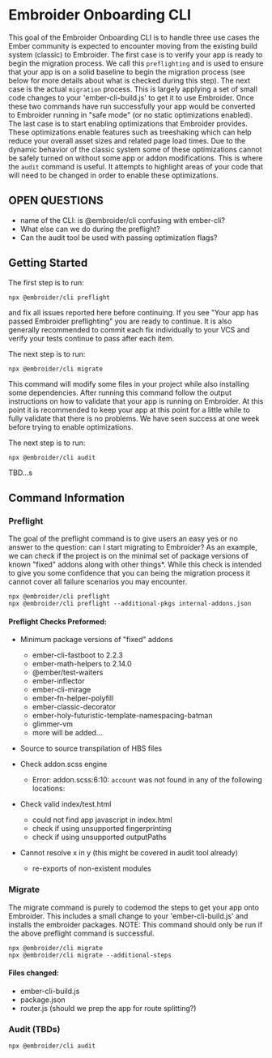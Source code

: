 # Embroider Onboarding CLI

This goal of the Embroider Onboarding CLI is to handle three use cases the Ember community is expected to encounter moving from the existing build system (classic) to Embroider. The first case is to verify your app is ready to begin the migration process. We call this `preflighting` and is used to ensure that your app is on a solid baseline to begin the migration process (see below for more details about what is checked during this step). The next case is the actual `migration` process. This is largely applying a set of small code changes to your 'ember-cli-build.js' to get it to use Embroider. Once these two commands have run successfully your app would be converted to Embroider running in "safe mode" (or no static optimizations enabled). The last case is to start enabling optimizations that Embroider provides. These optimizations enable features such as treeshaking which can help reduce your overall asset sizes and related page load times. Due to the dynamic behavior of the classic system some of these optimizations cannot be safely turned on without some app or addon modifications. This is where the `audit` command is useful. It attempts to highlight areas of your code that will need to be changed in order to enable these optimizations.

## OPEN QUESTIONS
  - name of the CLI: is @embroider/cli confusing with ember-cli?
  - What else can we do during the preflight?
  - Can the audit tool be used with passing optimization flags?

## Getting Started

The first step is to run:

```
npx @embroider/cli preflight
```

and fix all issues reported here before continuing. If you see "Your app has passed Embroider preflighting" you are ready to continue. It is also generally recommended to commit each fix individually to your VCS and verify your tests continue to pass after each item.

The next step is to run:

```
npx @embroider/cli migrate
```

This command will modify some files in your project while also installing some dependencies. After running this command follow the output instructions on how to validate that your app is running on Embroider. At this point it is recommended to keep your app at this point for a little while to fully validate that there is no problems. We have seen success at one week before trying to enable optimizations.

The next step is to run:

```
npx @embroider/cli audit
```

TBD...s


## Command Information

### Preflight

The goal of the preflight command is to give users an easy yes or no answer to the question: can I start migrating to Embroider? As an example, we can check if the project is on the minimal set of package versions of known "fixed" addons along with other things*. While this check is intended to give you some confidence that you can being the migration process it cannot cover all failure scenarios you may encounter.

```
npx @embroider/cli preflight
npx @embroider/cli preflight --additional-pkgs internal-addons.json
```

#### Preflight Checks Preformed:

- Minimum package versions of "fixed" addons
  - ember-cli-fastboot to 2.2.3
  - ember-math-helpers to 2.14.0
  - @ember/test-waiters
  - ember-inflector
  - ember-cli-mirage
  - ember-fn-helper-polyfill
  - ember-classic-decorator
  - ember-holy-futuristic-template-namespacing-batman
  - glimmer-vm
  - more will be added...

- Source to source transpilation of HBS files

- Check addon.scss engine
  - Error: addon.scss:6:10: `account` was not found in any of the following locations:

- Check valid index/test.html
  - could not find app javascript in index.html
  - check if using unsupported fingerprinting
  - check if using unsupported outputPaths

- Cannot resolve x in y (this might be covered in audit tool already)
  - re-exports of non-existent modules

### Migrate

The migrate command is purely to codemod the steps to get your app onto Embroider. This includes a small change to your 'ember-cli-build.js' and installs the embroider packages. NOTE: This command should only be run if the above preflight command is successful.

```
npx @embroider/cli migrate
npx @embroider/cli migrate --additional-steps
```

#### Files changed:

- ember-cli-build.js
- package.json
- router.js (should we prep the app for route splitting?)

### Audit (TBDs)

```
npx @embroider/cli audit
```